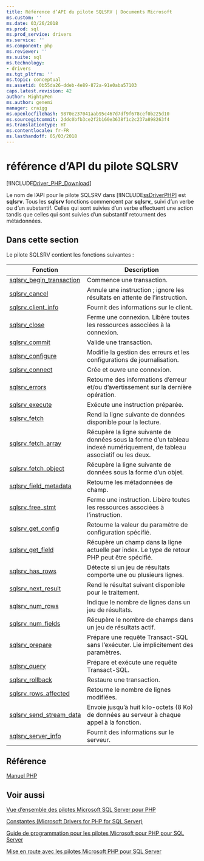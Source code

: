 ```yaml
---
title: Référence d’API du pilote SQLSRV | Documents Microsoft
ms.custom: ''
ms.date: 03/26/2018
ms.prod: sql
ms.prod_service: drivers
ms.service: ''
ms.component: php
ms.reviewer: ''
ms.suite: sql
ms.technology:
- drivers
ms.tgt_pltfrm: ''
ms.topic: conceptual
ms.assetid: 0b55da26-ddeb-4e89-872a-91e0aba57103
caps.latest.revision: 42
author: MightyPen
ms.author: genemi
manager: craigg
ms.openlocfilehash: 9870e237041aab95c467d7df9f678cef0b225d10
ms.sourcegitcommit: 2ddc0bfb3ce2f2b160e3638f1c2c237a898263f4
ms.translationtype: HT
ms.contentlocale: fr-FR
ms.lasthandoff: 05/03/2018
---
```

# <a name="sqlsrv-driver-api-reference"></a>référence d’API du pilote SQLSRV
[!INCLUDE[Driver_PHP_Download](../../includes/driver_php_download.md)]

Le nom de l’API pour le pilote SQLSRV dans [!INCLUDE[ssDriverPHP](../../includes/ssdriverphp_md.md)] est **sqlsrv**. Tous les **sqlsrv** fonctions commencent par **sqlsrv_** suivi d’un verbe ou d’un substantif. Celles qui sont suivies d’un verbe effectuent une action tandis que celles qui sont suivies d’un substantif retournent des métadonnées.  
  
## <a name="in-this-section"></a>Dans cette section  
Le pilote SQLSRV contient les fonctions suivantes :  
  
|Fonction| Description|  
|------------|---------------|  
|[sqlsrv_begin_transaction](../../connect/php/sqlsrv-begin-transaction.md)|Commence une transaction.|  
|[sqlsrv_cancel](../../connect/php/sqlsrv-cancel.md)|Annule une instruction ; ignore les résultats en attente de l’instruction.|  
|[sqlsrv_client_info](../../connect/php/sqlsrv-client-info.md)|Fournit des informations sur le client.|  
|[sqlsrv_close](../../connect/php/sqlsrv-close.md)|Ferme une connexion. Libère toutes les ressources associées à la connexion.|  
|[sqlsrv_commit](../../connect/php/sqlsrv-commit.md)|Valide une transaction.|  
|[sqlsrv_configure](../../connect/php/sqlsrv-configure.md)|Modifie la gestion des erreurs et les configurations de journalisation.|  
|[sqlsrv_connect](../../connect/php/sqlsrv-connect.md)|Crée et ouvre une connexion.|  
|[sqlsrv_errors](../../connect/php/sqlsrv-errors.md)|Retourne des informations d’erreur et/ou d’avertissement sur la dernière opération.|  
|[sqlsrv_execute](../../connect/php/sqlsrv-execute.md)|Exécute une instruction préparée.|  
|[sqlsrv_fetch](../../connect/php/sqlsrv-fetch.md)|Rend la ligne suivante de données disponible pour la lecture.|  
|[sqlsrv_fetch_array](../../connect/php/sqlsrv-fetch-array.md)|Récupère la ligne suivante de données sous la forme d’un tableau indexé numériquement, de tableau associatif ou les deux.|  
|[sqlsrv_fetch_object](../../connect/php/sqlsrv-fetch-object.md)|Récupère la ligne suivante de données sous la forme d’un objet.|  
|[sqlsrv_field_metadata](../../connect/php/sqlsrv-field-metadata.md)|Retourne les métadonnées de champ.|  
|[sqlsrv_free_stmt](../../connect/php/sqlsrv-free-stmt.md)|Ferme une instruction. Libère toutes les ressources associées à l’instruction.|  
|[sqlsrv_get_config](../../connect/php/sqlsrv-get-config.md)|Retourne la valeur du paramètre de configuration spécifié.|  
|[sqlsrv_get_field](../../connect/php/sqlsrv-get-field.md)|Récupère un champ dans la ligne actuelle par index. Le type de retour PHP peut être spécifié.|  
|[sqlsrv_has_rows](../../connect/php/sqlsrv-has-rows.md)|Détecte si un jeu de résultats comporte une ou plusieurs lignes.|  
|[sqlsrv_next_result](../../connect/php/sqlsrv-next-result.md)|Rend le résultat suivant disponible pour le traitement.|  
|[sqlsrv_num_rows](../../connect/php/sqlsrv-num-rows.md)|Indique le nombre de lignes dans un jeu de résultats.|  
|[sqlsrv_num_fields](../../connect/php/sqlsrv-num-fields.md)|Récupère le nombre de champs dans un jeu de résultats actif.|  
|[sqlsrv_prepare](../../connect/php/sqlsrv-prepare.md)|Prépare une requête Transact-SQL sans l’exécuter. Lie implicitement des paramètres.|  
|[sqlsrv_query](../../connect/php/sqlsrv-query.md)|Prépare et exécute une requête Transact-SQL.|  
|[sqlsrv_rollback](../../connect/php/sqlsrv-rollback.md)|Restaure une transaction.|  
|[sqlsrv_rows_affected](../../connect/php/sqlsrv-rows-affected.md)|Retourne le nombre de lignes modifiées.|  
|[sqlsrv_send_stream_data](../../connect/php/sqlsrv-send-stream-data.md)|Envoie jusqu’à huit kilo-octets (8 Ko) de données au serveur à chaque appel à la fonction.|  
|[sqlsrv_server_info](../../connect/php/sqlsrv-server-info.md)|Fournit des informations sur le serveur.|  
  
## <a name="reference"></a>Référence  
[Manuel PHP](http://php.net/manual)  
  
## <a name="see-also"></a>Voir aussi  
[Vue d’ensemble des pilotes Microsoft SQL Server pour PHP](../../connect/php/overview-of-the-php-sql-driver.md)

[Constantes &#40;Microsoft Drivers for PHP for SQL Server&#41;](../../connect/php/constants-microsoft-drivers-for-php-for-sql-server.md)

[Guide de programmation pour les pilotes Microsoft pour PHP pour SQL Server](../../connect/php/programming-guide-for-php-sql-driver.md)

[Mise en route avec les pilotes Microsoft PHP pour SQL Server](../../connect/php/getting-started-with-the-php-sql-driver.md)
  
